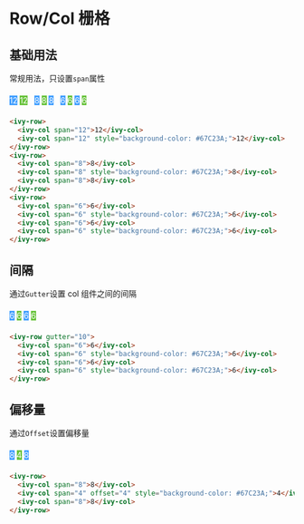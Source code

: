 # Row/Col 栅格

## 基础用法

常规用法，只设置`span`属性

<ivy-row class="grid-row">
    <ivy-col span="12" class="grid-item">12</ivy-col>
    <ivy-col span="12" class="grid-item" style="background-color: #67C23A;">12</ivy-col>
</ivy-row>
&nbsp;
<ivy-row class="grid-row">
    <ivy-col span="8" class="grid-item">8</ivy-col>
    <ivy-col span="8" class="grid-item" style="background-color: #67C23A;">8</ivy-col>
    <ivy-col span="8" class="grid-item">8</ivy-col>
</ivy-row>
&nbsp;
<ivy-row class="grid-row">
    <ivy-col span="6" class="grid-item">6</ivy-col>
    <ivy-col span="6" class="grid-item" style="background-color: #67C23A;">6</ivy-col>
    <ivy-col span="6" class="grid-item">6</ivy-col>
    <ivy-col span="6" class="grid-item" style="background-color: #67C23A;">6</ivy-col>
</ivy-row>

```html
<ivy-row>
  <ivy-col span="12">12</ivy-col>
  <ivy-col span="12" style="background-color: #67C23A;">12</ivy-col>
</ivy-row>
<ivy-row>
  <ivy-col span="8">8</ivy-col>
  <ivy-col span="8" style="background-color: #67C23A;">8</ivy-col>
  <ivy-col span="8">8</ivy-col>
</ivy-row>
<ivy-row>
  <ivy-col span="6">6</ivy-col>
  <ivy-col span="6" style="background-color: #67C23A;">6</ivy-col>
  <ivy-col span="6">6</ivy-col>
  <ivy-col span="6" style="background-color: #67C23A;">6</ivy-col>
</ivy-row>
```

## 间隔

通过`Gutter`设置 col 组件之间的间隔

<ivy-row gutter="10" class="grid-row">
    <ivy-col span="6" class="grid-item">6</ivy-col>
    <ivy-col span="6" class="grid-item">6</ivy-col>
    <ivy-col span="6" class="grid-item">6</ivy-col>
    <ivy-col span="6" class="grid-item">6</ivy-col>
</ivy-row>

```html
<ivy-row gutter="10">
  <ivy-col span="6">6</ivy-col>
  <ivy-col span="6" style="background-color: #67C23A;">6</ivy-col>
  <ivy-col span="6">6</ivy-col>
  <ivy-col span="6" style="background-color: #67C23A;">6</ivy-col>
</ivy-row>
```

## 偏移量

通过`Offset`设置偏移量

<ivy-row class="grid-row">
    <ivy-col span="8" class="grid-item">8</ivy-col>
    <ivy-col span="4" class="grid-item" offset="4">4</ivy-col>
    <ivy-col span="8" class="grid-item">8</ivy-col>
</ivy-row>

```html
<ivy-row>
  <ivy-col span="8">8</ivy-col>
  <ivy-col span="4" offset="4" style="background-color: #67C23A;">4</ivy-col>
  <ivy-col span="8">8</ivy-col>
</ivy-row>
```

<style scoped>
.grid-item {
    height: 32px;
    line-height: 32px;
    background-color: #409EFF;
    color: white;
    text-align: center;
}
.grid-item:nth-child(2n){
    background-color: #67C23A;
}
</style>
